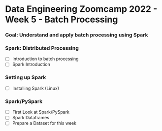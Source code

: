 # Data Engineering Zoomcamp 2022 - Week 5 - Batch Processing

### Goal: Understand and apply batch processing using Spark

### Spark: Distributed Processing
- [ ] Introduction to batch processing
- [ ] Spark Introduction 

### Setting up Spark
- [ ] Installing Spark (Linux)
 
### Spark/PySpark
- [ ] First Look at Spark/PySpark
- [ ] Spark Dataframes  
- [ ] Prepare a Dataset for this week  

